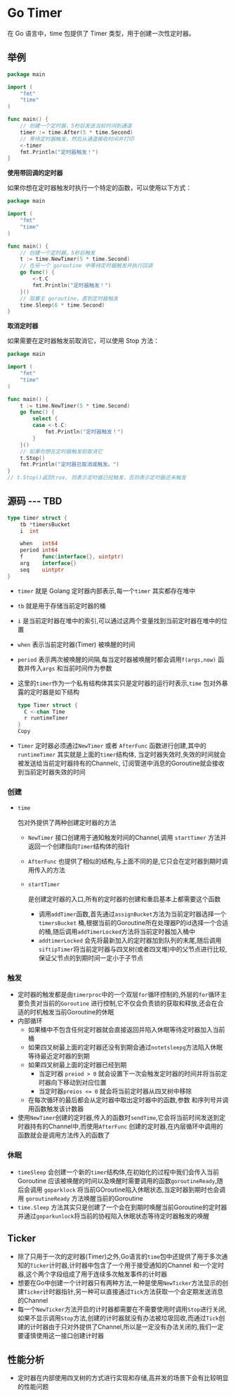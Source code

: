 # Go Timer

在 Go 语言中，time 包提供了 Timer 类型，用于创建一次性定时器。

## 举例
```go
package main

import (
	"fmt"
	"time"
)

func main() {
	// 创建一个定时器，5秒后发送当前时间到通道
	timer := time.After(5 * time.Second)
	// 等待定时器触发，然后从通道接收时间并打印
	<-timer
	fmt.Println("定时器触发！")
}
```

**使用带回调的定时器**

如果你想在定时器触发时执行一个特定的函数，可以使用以下方式：

```go
package main

import (
	"fmt"
	"time"
)

func main() {
	// 创建一个定时器，5秒后触发
	t := time.NewTimer(5 * time.Second)
	// 在另一个 goroutine 中等待定时器触发并执行回调
	go func() {
		<-t.C
		fmt.Println("定时器触发！")
	}()
	// 阻塞主 goroutine，直到定时器触发
	time.Sleep(6 * time.Second)
}
```

**取消定时器**

如果需要在定时器触发前取消它，可以使用 Stop 方法：

```go
package main

import (
	"fmt"
	"time"
)

func main() {
	t := time.NewTimer(5 * time.Second)
	go func() {
		select {
		case <-t.C:
			fmt.Println("定时器触发！")
		}
	}()
	// 如果你想在定时器触发前取消它
	t.Stop()
	fmt.Println("定时器已取消或触发。")
}
// t.Stop()返回true, 则表示定时器已经触发，否则表示定时器还未触发  
```

## 源码 --- TBD 

```go
type timer struct {
    tb *timersBucket
    i  int

    when   int64
    period int64
    f      func(interface{}, uintptr)
    arg    interface{}
    seq    uintptr
}
```

- `timer` 就是 Golang 定时器内部表示,每一个`timer` 其实都存在堆中

- `tb` 就是用于存储当前定时器的桶

- `i` 是当前定时器在堆中的索引,可以通过这两个变量找到当前定时器在堆中的位置

- `when` 表示当前定时器(Timer) 被唤醒的时间

- `period` 表示两次被唤醒的间隔,每当定时器被唤醒时都会调用`f(args,now)` 函数并传入`args` 和当前时间作为参数

- 这里的`timer`作为一个私有结构体其实只是定时器的运行时表示,`time` 包对外暴露的定时器是如下结构

  ```go
  type Timer struct {
    C <-chan Time
    r runtimeTimer
  }
  Copy
  ```

- `Timer` 定时器必须通过`NewTimer` 或者 `AfterFunc` 函数进行创建,其中的`runtimeTimer` 其实就是上面的`timer`结构体, 当定时器失效时,失效的时间就会被发送给当前定时器持有的Channel`C`, 订阅管道中消息的Goroutine就会接收到当前定时器失效的时间

### 创建

- ```go
  time
  ```

   

  包对外提供了两种创建定时器的方法

  - `NewTimer` 接口创建用于通知触发时间的Channel,调用 `startTimer` 方法并返回一个创建指向`Timer`结构体的指针

  - `AfterFunc` 也提供了相似的结构,与上面不同的是,它只会在定时器到期时调用传入的方法

  - ```go
    startTimer
    ```

    是创建定时器的入口,所有的定时器的创建和重启基本上都需要这个函数

    - 调用`addTimer`函数,首先通过`assignBucket`方法为当前定时器选择一个`timersBucket` 桶,根据当前的Goroutine所在处理器P的id选择一个合适的桶,随后调用`addTimerLocked`方法将当前定时器加入桶中
    - `addtimerLocked` 会先将最新加入的定时器加到队列的末尾,随后调用`siftipTimer`将当前定时器与四叉树(或者四叉堆)中的父节点进行比较,保证父节点的到期时间一定小于子节点

### 触发

- 定时器的触发都是由`timerproc`中的一个双层`for`循环控制的,外层的`for`循环主要负责对当前的`Goroutine` 进行控制,它不仅会负责锁的获取和释放,还会在合适的时机触发当前Goroutine的休眠
- 内部循环
  - 如果桶中不包含任何定时器就会直接返回并陷入休眠等待定时器加入当前桶
  - 如果四叉树最上面的定时器还没有到期会通过`notetsleepg`方法陷入休眠等待最近定时器的到期
  - 如果四叉树最上面的定时器已经到期
    - 当定时器 `preiod > 0` 就会设置下一次会触发定时器的时间并将当前定时器向下移动到对应位置
    - 当定时器`preios <= 0` 就会将当前定时器从四叉树中移除
  - 在每次循环的最后都会从定时器中取出定时器中的函数,参数 和序列号并调用函数触发该计数器
- 使用`NewTimer`创建的定时器,传入的函数时`sendTime`,它会将当前时间发送到定时器持有的Channel中,而使用`AfterFunc` 创建的定时器,在内层循环中调用的函数就会是调用方法传入的函数了

### 休眠

- `timeSleep` 会创建一个新的`timer`结构体,在初始化的过程中我们会传入当前Goroutine 应该被唤醒的时间以及唤醒时需要调用的函数`goroutineReady`,随后会调用 `goparklock` 将当前GOroutine陷入休眠状态,当定时器到期时也会调用 `goroutineReady` 方法唤醒当前的Goroutine
- `time.Sleep` 方法其实只是创建了一个会在到期时唤醒当前Goroutine的定时器并通过`goparkunlock`将当前的协程陷入休眠状态等待定时器触发的唤醒

## Ticker

- 除了只用于一次的定时器(Timer)之外,Go语言的`time`包中还提供了用于多次通知的`Ticker`计时器,计时器中包含了一个用于接受通知的Channel 和一个定时器,这个两个字段组成了用于连续多次触发事件的计时器
- 想要在Go中创建一个计时器只有两种方法,一种是使用`NewTicker`方法显示的创建`Ticker`计时器指针,另一种可以直接通过`Tick`方法获取一个会定期发送消息的Channel
- 每一个`NewTicker`方法开启的计时器都需要在不需要使用时调用`Stop`进行关闭,如果不显示调用`Stop`方法,创建的计时器就没有办法被垃圾回收,而通过`Tick`创建的计时器由于只对外提供了Channel,所以是一定没有办法关闭的,我们一定要谨慎使用这一接口创建计时器

## 性能分析

- 定时器在内部使用四叉树的方式进行实现和存储,高并发的场景下会有比较明显的性能问题

